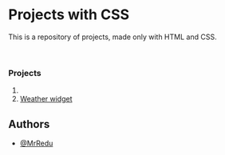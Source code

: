 # Projects with CSS
This is a repository of projects, made only with HTML and CSS.

<br>

### Projects
1.  
2. [Weather widget](https://github.com/MrRedu/css-projects/tree/main/weather-widget_css)


## Authors
- [@MrRedu](https://www.github.com/mrredu)
